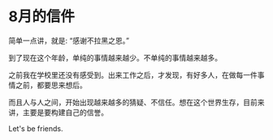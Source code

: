 # 8月的信件

简单一点讲，就是: “感谢不拉黑之恩。”



到了现在这个年龄，单纯的事情越来越少。不单纯的事情越来越多。

之前我在学校里还没有感受到。出来工作之后，才发现，有好多人，在做每一件事情之前，都要思来想后。

而且人与人之间，开始出现越来越多的猜疑、不信任。想在这个世界生存，目前来讲，主要是要构建自己的信誉。



Let's be friends.


